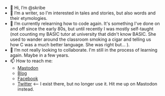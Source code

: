- 👋 Hi, I’m @skribe
- 👀 I’m a writer, so I'm interested in tales and stories, but also words and their etymologies.  
- 🌱 I’m currently relearning how to code again.  It's something I've done on and off since the early 80s, but until recently I was mostly self-taught (not counting my BASIC tutor at university that didn't know BASIC.  She used to wander around the classroom smoking a cigar and telling us how C was a much better language.  She was right but... ).
- 💞️ I’m not really looking to collaborate.  I'm still in the process of learning again.  Maybe in a few years.
- 📫 How to reach me: 
  - [Mastodon](https://aus.social/@skribe)
  - [Blog](https://skribeworks.com)
  - [Facebook](https://facebook.com/skribe)
  - [Twitter](https://twitter.com/skribe)  <-- I exist there, but no longer use it.  Hit me up on Mastodon instead.

<!---
skribe/skribe is a ✨ special ✨ repository because its `README.md` (this file) appears on your GitHub profile.
You can click the Preview link to take a look at your changes.
--->

